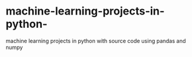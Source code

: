 # machine-learning-projects-in-python-
machine learning projects in python with source code using pandas and numpy

